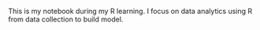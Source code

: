 This is my notebook during my R learning.
I focus on data analytics using R from data collection to build model.
